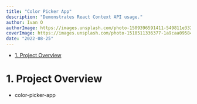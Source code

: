 ```yaml
---
title: "Color Picker App"
description: "Demonstrates React Context API usage."
author: Ivan O
authorImage: https://images.unsplash.com/photo-1509396591411-549811e332fa?ixlib=rb-4.0.3&ixid=M3wxMjA3fDB8MHxwaG90by1wYWdlfHx8fGVufDB8fHx8fA%3D%3D&auto=format&fit=crop&w=774&q=80
coverImage: https://images.unsplash.com/photo-1510511336377-1a9caa095849?ixlib=rb-4.0.3&ixid=M3wxMjA3fDB8MHxwaG90by1wYWdlfHx8fGVufDB8fHx8fA%3D%3D&auto=format&fit=crop&w=774&q=80
date: "2022-08-25"
---
```


- [1. Project Overview](#1-project-overview)

# 1. Project Overview

- color-picker-app
